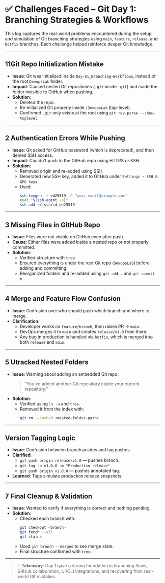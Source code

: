 # ✅ Challenges Faced – Git Day 1: Branching Strategies & Workflows

This log captures the real-world problems encountered during the setup and simulation of Git branching strategies using `main`, `feature`, `release`, and `hotfix` branches. Each challenge helped reinforce deeper Git knowledge.

---

## 1️1Git Repo Initialization Mistake

- **Issue**: Git was initialized inside `Day-01_Branching-Workflows`, instead of the root `DevopsLab` folder.
- **Impact**: Caused nested Git repositories (`.git` inside `.git`) and made the folder invisible to GitHub when pushing.
- **Solution**:
  - Deleted the repo.
  - Re-initialized Git properly inside `/DevopsLab` (top-level).
  - Confirmed `.git` only exists at the root using `git rev-parse --show-toplevel`.

---

## 2 Authentication Errors While Pushing

- **Issue**: Git asked for GitHub password (which is deprecated), and then denied SSH access.
- **Impact**: Couldn’t push to the GitHub repo using HTTPS or SSH.
- **Solution**:
  - Removed origin and re-added using SSH.
  - Generated new SSH key, added it to GitHub under `Settings → SSH & GPG keys`.
  - Used:
    ```bash
    ssh-keygen -t ed25519 -C "your_email@example.com"
    eval "$(ssh-agent -s)"
    ssh-add ~/.ssh/id_ed25519
    ```

---

## 3 Missing Files in GitHub Repo

- **Issue**: Files were not visible on GitHub even after push.
- **Cause**: Either files were added inside a nested repo or not properly committed.
- **Solution**:
  - Verified structure with `tree`.
  - Ensured everything is under the root Git repo (`DevopsLab`) before adding and committing.
  - Reorganized folders and re-added using `git add .` and `git commit -m`.

---

## 4 Merge and Feature Flow Confusion

- **Issue**: Confusion over who should push which branch and where to merge.
- **Clarification**:
  - Developer works on `feature/branch`, then raises PR → `main`.
  - DevOps merges it to `main` and creates `release/v1.0` from there.
  - Any bug in production is handled via `hotfix`, which is merged into both `release` and `main`.

---

## 5 Utracked Nested Folders

- **Issue**: Warning about adding an embedded Git repo:
  > "You’ve added another Git repository inside your current repository."
- **Solution**:
  - Verified using `ls -a` and `tree`.
  - Removed it from the index with:
    ```bash
    git rm --cached <nested-folder-path>
    ```

---

##  Version Tagging Logic

- **Issue**: Confusion between branch pushes and tag pushes.
- **Clarified**:
  - `git push origin release/v1.0` — pushes branch.
  - `git tag -a v1.0.0 -m "Production release"`
  - `git push origin v1.0.0` — pushes annotated tag.
- **Learned**: Tags simulate production release snapshots.

---

## 7 Final Cleanup & Validation

- **Issue**: Wanted to verify if everything is correct and nothing pending.
- **Solution**:
  - Checked each branch with:
    ```bash
    git checkout <branch>
    git fetch --all
    git status
    ```
  - Used `git branch --merged` to see merge state.
  - Final structure confirmed with `tree`.

---

> 💡 **Takeaway**: Day 1 gave a strong foundation in branching flows, GitHub collaboration, UI/CLI integrations, and recovering from real-world Git mistakes.
